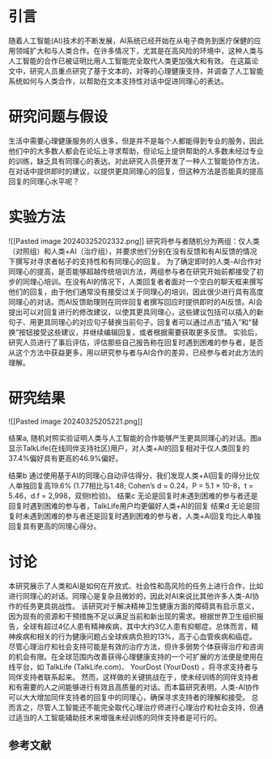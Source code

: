 # 引言
随着人工智能(AI)技术的不断发展，AI系统已经开始在从电子商务到医疗保健的应用领域扩大和与人类合作。在许多情况下，尤其是在高风险的环境中，这种人类与人工智能的合作已被证明比用人工智能完全取代人类更加强大和有效。
在这篇论文中，研究人员重点研究了基于文本的，对等的心理健康支持，并调查了人工智能系统如何与人类合作，以帮助在文本支持性对话中促进同理心的表达。

# 研究问题与假设
生活中需要心理健康服务的人很多，但是并不是每个人都能得到专业的服务，因此他们中的大多数人都会在论坛上寻求帮助，但论坛上提供帮助的人多数未经过专业的训练，缺乏具有同理心的表达。对此研究人员便开发了一种人工智能协作方法，在对话中提供即时的建议，以提供更具同理心的回复，但这种方法是否能真的提高回复的同理心水平呢？
# 实验方法
![[Pasted image 20240325202332.png]]
研究将参与者随机分为两组：仅人类（对照组）和人类+AI（治疗组），并要求他们分别在没有反馈和有AI反馈的情况下撰写对寻求者帖子的支持性和有同理心的回复。
为了确定即时的人类-AI合作对同理心的提高，是否能够超越传统培训方法，两组参与者在研究开始前都接受了初步的同理心培训。在没有AI的情况下，人类回复者者面对一个空白的聊天框来撰写他们的回复，由于他们通常没有接受过关于同理心的培训，因此很少进行具有高度同理心的对话。而AI反馈助理则在同伴回复者撰写回应时提供即时的AI反馈。AI会提出可以对回复进行的修改建议，以使其更具同理心，这些建议包括可以插入的新句子、用更具同理心的对应句子替换当前句子。回复者可以通过点击“插入”和“替换”按钮接受这些建议，并继续编辑回复，或者根据需要获取更多反馈。
实验后，研究人员进行了事后评估，评估那些自己报告称在回复时遇到困难的参与者，是否从这个方法中获益更多，用以研究参与者与AI合作的差异，已经参与者对此方法的理解。
# 研究结果
![[Pasted image 20240325205221.png]]

结果a, 
随机对照实验证明人类与人工智能的合作能够产生更具同理心的对话。图a显示TalkLife(在线同伴支持社区)用户，对人类+AI的回复相对于仅人类回复的37.4%偏好具有更高的46.9%偏好。

结果b
通过使用基于AI的同理心自动评估得分，我们发现人类+AI回复的得分比仅人单独回复高19.6% (1.77相比与1.48; Cohen’s d = 0.24，P = 5.1 × 10-8，t = 5.46，d.f = 2,998，双侧t检验)。
结果c
无论是回复时未遇到困难的参与者还是回复时遇到困难的参与者，TalkLife用户均更偏好人类+AI的回复
结果d
无论是回复时未遇到困难的参与者还是回复时遇到困难的参与者，人类+AI回复均比人单独回复具有更高的同理心得分。



# 讨论
本研究展示了人类和AI是如何在开放式、社会性和高风险的任务上进行合作，比如进行同理心的对话。同理心是复杂且微妙的，因此对AI来说比其他许多人类-AI协作的任务更具挑战性。
该研究对于解决精神卫生健康方面的障碍具有启示意义，因为现有的资源和干预措施不足以满足当前和新出现的需求。根据世界卫生组织报告，全球有超过4亿人患有精神疾病，其中大约3亿人患有抑郁症。总体而言，精神疾病和相关的行为健康问题占全球疾病负担的13%，高于心血管疾病和癌症。尽管心理治疗和社会支持可能是有效的治疗方法，但许多弱势个体获得治疗和咨询的机会有限。在全球范围内改善获得心理健康支持的一个可扩展的方法便是使用在线平台，如 TalkLife (TalkLife.com)、 YourDost (YourDost) ，将寻求支持者与同伴支持者联系起来。
然而，这样做的关键挑战在于，使未经训练的同伴支持者和有需要的人之间能够进行有效且高质量的对话。而本篇研究表明，人类-AI协作可以大大增加同伴支持者的回复中的同理心，确保寻求支持者的理解和接受。
总而言之，尽管人工智能还不能完全取代心理治疗师进行心理治疗和社会支持，但通过适当的人工智能辅助技术来增强未经训练的同伴支持者是可行的。
## 参考文献
